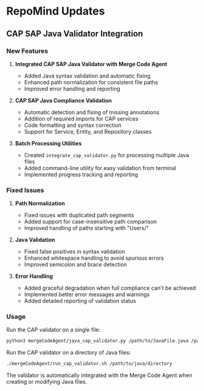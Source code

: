 # RepoMind Updates

## CAP SAP Java Validator Integration

### New Features

1. **Integrated CAP SAP Java Validator with Merge Code Agent**
   - Added Java syntax validation and automatic fixing
   - Enhanced path normalization for consistent file paths
   - Improved error handling and reporting

2. **CAP SAP Java Compliance Validation**
   - Automatic detection and fixing of missing annotations
   - Addition of required imports for CAP services
   - Code formatting and syntax correction
   - Support for Service, Entity, and Repository classes

3. **Batch Processing Utilities**
   - Created `integrate_cap_validator.py` for processing multiple Java files
   - Added command-line utility for easy validation from terminal
   - Implemented progress tracking and reporting

### Fixed Issues

1. **Path Normalization**
   - Fixed issues with duplicated path segments
   - Added support for case-insensitive path comparison
   - Improved handling of paths starting with "Users/"

2. **Java Validation**
   - Fixed false positives in syntax validation
   - Enhanced whitespace handling to avoid spurious errors
   - Improved semicolon and brace detection

3. **Error Handling**
   - Added graceful degradation when full compliance can't be achieved
   - Implemented better error messages and warnings
   - Added detailed reporting of validation status

### Usage

Run the CAP validator on a single file:

```bash
python3 mergeCodeAgent/java_cap_validator.py /path/to/JavaFile.java /path/to/project/root
```

Run the CAP validator on a directory of Java files:

```bash
./mergeCodeAgent/run_cap_validator.sh /path/to/java/directory
```

The validator is automatically integrated with the Merge Code Agent when creating or modifying Java files. 